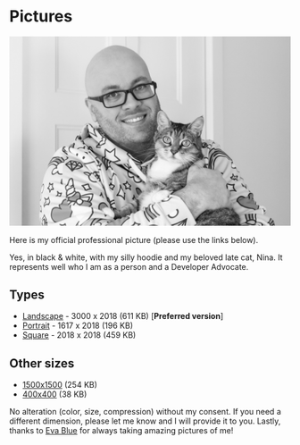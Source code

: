 # Pictures

![Fred's official picture](pictures/fharper-original.jpeg)

Here is my official professional picture (please use the links below).

Yes, in black & white, with my silly hoodie and my beloved late cat, Nina. It represents well who I am as a person and a Developer Advocate.

## Types

- [Landscape](pictures/fharper-original.jpeg) - 3000 x 2018 (611 KB) [**Preferred version**]
- [Portrait](pictures/fharper-portrait.jpeg) - 1617 x 2018 (196 KB)
- [Square](pictures/fharper-square.jpeg) - 2018 x 2018 (459 KB)

## Other sizes

- [1500x1500](pictures/fharper-1500x1500.jpeg) (254 KB)
- [400x400](pictures/fharper-400x400.jpeg) (38 KB)

No alteration (color, size, compression) without my consent. If you need a different dimension, please let me know and I will provide it to you. Lastly, thanks to [Eva Blue](https://evablue.com) for always taking amazing pictures of me!
